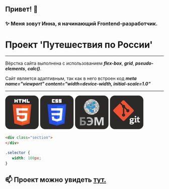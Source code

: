 ## Привет! 👋

### ✨ Меня зовут Инна, я начинающий Frontend-разработчик.

# **Проект 'Путешествия по России'**
_______________________________________________________________________________________

Вёрстка сайта выполнена с использованием ***flex-box***, ***grid***, ***pseudo-elements***, ***calc()***.

Сайт является адаптивным, так как в него встроен код ***meta name="viewport" content="width=device-width, initial-scale=1.0"***
_________________________________________________________________________________________

[![HTML](https://raw.githubusercontent.com/innagolovko/innagolovko/2ffcf84a9b8adb1876e29a661e289928b14f073a/images/HTML.svg)](https://developer.mozilla.org/ru/docs/Learn/Getting_started_with_the_web/HTML_basics)
[![CSS](https://raw.githubusercontent.com/innagolovko/innagolovko/2ffcf84a9b8adb1876e29a661e289928b14f073a/images/CSS.svg)](https://developer.mozilla.org/ru/docs/Learn/Getting_started_with_the_web/CSS_basics)
[![БЭМ](https://raw.githubusercontent.com/innagolovko/innagolovko/e8eccd01b7ed3321b0dac4c7b18c9a4254d274ef/images/%D0%91%D0%AD%D0%9C.svg)](https://ru.bem.info/)
[![Git](https://raw.githubusercontent.com/innagolovko/innagolovko/2ffcf84a9b8adb1876e29a661e289928b14f073a/images/Git.svg)](https://git-scm.com/)

```html
<div class="section">
</div>
```
```css
.selector {
   width: 100px;
}
```
## 📫 Проект можно увидеть [тут.](https://innagolovko.github.io/travel/)
